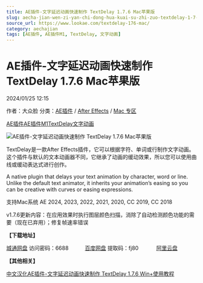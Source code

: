 ```yaml
---
title: AE插件-文字延迟动画快速制作 TextDelay 1.7.6 Mac苹果版
slug: aecha-jian-wen-zi-yan-chi-dong-hua-kuai-su-zhi-zuo-textdelay-1-7-6-macping-guo-ban
source_url: https://www.lookae.com/textdelay-176-mac/
category: aechajian
tags: [AE插件, AE插件M1, TextDelay, 文字动画]
---
```

# AE插件-文字延迟动画快速制作 TextDelay 1.7.6 Mac苹果版

2024/01/25 12:15

作者：大众脸
分类：[AE插件](https://www.lookae.com/after-effects/aechajian/) / [After Effects](https://www.lookae.com/after-effects/) / [Mac 专区](https://www.lookae.com/mac-osx/)

[AE插件](https://www.lookae.com/tag/ae%e6%8f%92%e4%bb%b6/)[AE插件M1](https://www.lookae.com/tag/aem1/)[TextDelay](https://www.lookae.com/tag/textdelay/)[文字动画](https://www.lookae.com/tag/%e6%96%87%e5%ad%97%e5%8a%a8%e7%94%bb/)

![AE插件-文字延迟动画快速制作 TextDelay 1.7.6 Mac苹果版](https://www.lookae.com/wp-content/uploads/2021/03/TextDelay-16.jpg "AE插件-文字延迟动画快速制作 TextDelay 1.7.6 Mac苹果版-LookAE.com")

TextDelay是一款After Effects插件，它可以根据字符、单词或行制作文字动画。这个插件与默认的文本动画器不同，它继承了动画的缓动效果，所以您可以使用曲线或缓动表达式进行创作。

A native plugin that delays your text animation by character, word or line. Unlike the default text animator, it inherits your animation’s easing so you can be creative with curves or easing expressions.

支持Mac系统 AE 2024, 2023, 2022, 2021, 2020, CC 2019, CC 2018

v1.7.6更新内容：在应用效果时执行图层颜色扫描，消除了自动检测颜色功能的需要（现在已弃用）；修复帧速率错误

**【下载地址】**

[城通网盘](https://url70.ctfile.com/f/2827370-1013738413-789f7e?p=4431) 访问密码：6688           [百度网盘](https://pan.baidu.com/s/1Cq3aTFnB-JULIyItRYjJLg?pwd=fj80) 提取码：fj80            [阿里云盘](https://www.alipan.com/s/hobR8ZS7pGd)

**【其他相关】**

[中文汉化AE插件-文字延迟动画快速制作 TextDelay 1.7.6 Win+使用教程](https://www.lookae.com/textdelay-176/)
